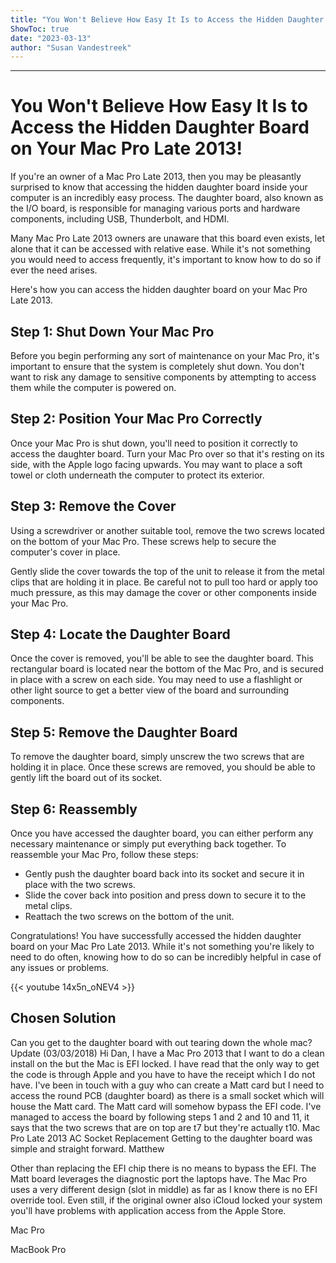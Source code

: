 ```yaml
---
title: "You Won't Believe How Easy It Is to Access the Hidden Daughter Board on Your Mac Pro Late 2013!"
ShowToc: true 
date: "2023-03-13"
author: "Susan Vandestreek"
---
```

*****
# You Won't Believe How Easy It Is to Access the Hidden Daughter Board on Your Mac Pro Late 2013!

If you're an owner of a Mac Pro Late 2013, then you may be pleasantly surprised to know that accessing the hidden daughter board inside your computer is an incredibly easy process. The daughter board, also known as the I/O board, is responsible for managing various ports and hardware components, including USB, Thunderbolt, and HDMI.

Many Mac Pro Late 2013 owners are unaware that this board even exists, let alone that it can be accessed with relative ease. While it's not something you would need to access frequently, it's important to know how to do so if ever the need arises.

Here's how you can access the hidden daughter board on your Mac Pro Late 2013.

## Step 1: Shut Down Your Mac Pro

Before you begin performing any sort of maintenance on your Mac Pro, it's important to ensure that the system is completely shut down. You don't want to risk any damage to sensitive components by attempting to access them while the computer is powered on.

## Step 2: Position Your Mac Pro Correctly

Once your Mac Pro is shut down, you'll need to position it correctly to access the daughter board. Turn your Mac Pro over so that it's resting on its side, with the Apple logo facing upwards. You may want to place a soft towel or cloth underneath the computer to protect its exterior.

## Step 3: Remove the Cover

Using a screwdriver or another suitable tool, remove the two screws located on the bottom of your Mac Pro. These screws help to secure the computer's cover in place.

Gently slide the cover towards the top of the unit to release it from the metal clips that are holding it in place. Be careful not to pull too hard or apply too much pressure, as this may damage the cover or other components inside your Mac Pro.

## Step 4: Locate the Daughter Board

Once the cover is removed, you'll be able to see the daughter board. This rectangular board is located near the bottom of the Mac Pro, and is secured in place with a screw on each side. You may need to use a flashlight or other light source to get a better view of the board and surrounding components.

## Step 5: Remove the Daughter Board

To remove the daughter board, simply unscrew the two screws that are holding it in place. Once these screws are removed, you should be able to gently lift the board out of its socket.

## Step 6: Reassembly

Once you have accessed the daughter board, you can either perform any necessary maintenance or simply put everything back together. To reassemble your Mac Pro, follow these steps:

- Gently push the daughter board back into its socket and secure it in place with the two screws.
- Slide the cover back into position and press down to secure it to the metal clips.
- Reattach the two screws on the bottom of the unit.

Congratulations! You have successfully accessed the hidden daughter board on your Mac Pro Late 2013. While it's not something you're likely to need to do often, knowing how to do so can be incredibly helpful in case of any issues or problems.

{{< youtube 14x5n_oNEV4 >}} 



## Chosen Solution
 Can you get to the daughter board with out tearing down the whole mac?
Update (03/03/2018)
Hi Dan,
I have a Mac Pro 2013 that I want to do a clean install on the but the Mac is EFI locked.
I have read that the only way to get the code is through Apple and you have to have the receipt which I do not have.
I've been in touch with a guy who can create a Matt card but I need to access the round PCB (daughter board) as there is a small socket which will house the Matt card. The Matt card will somehow bypass the EFI code. I've managed to access the board by following steps 1 and 2 and 10 and 11, it says that the two screws that are on top are t7 but they're actually t10.
Mac Pro Late 2013 AC Socket Replacement
Getting to the daughter board was simple and straight forward.
Matthew

 Other than replacing the EFI chip there is no means to bypass the EFI. The Matt board leverages the diagnostic port the laptops have. The Mac Pro uses a very different design (slot in middle) as far as I know there is no EFI override tool. Even still, if the original owner also iCloud locked your system you'll have problems with application access from the Apple Store.

Mac Pro

MacBook Pro




